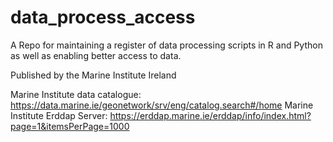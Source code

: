 # data_process_access
A Repo for maintaining a register of data processing scripts in R and Python as well as enabling better access to data.

Published by the Marine Institute Ireland 

Marine Institute data catalogue: https://data.marine.ie/geonetwork/srv/eng/catalog.search#/home
Marine Institute Erddap Server: https://erddap.marine.ie/erddap/info/index.html?page=1&itemsPerPage=1000
